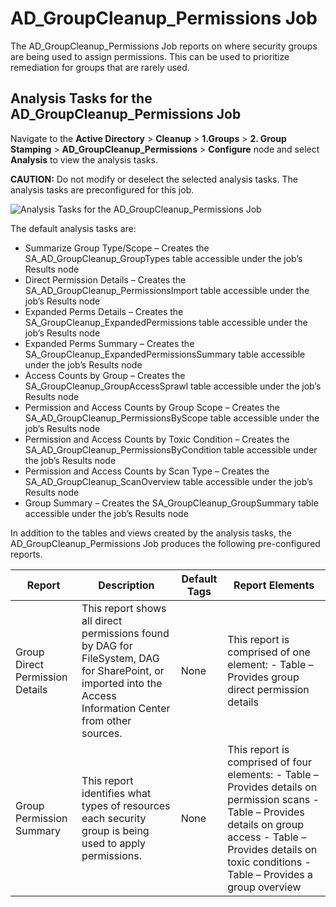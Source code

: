 # AD_GroupCleanup_Permissions Job

The AD_GroupCleanup_Permissions Job reports on where security groups are being used to assign
permissions. This can be used to prioritize remediation for groups that are rarely used.

## Analysis Tasks for the AD_GroupCleanup_Permissions Job

Navigate to the **Active Directory** > **Cleanup** > **1.Groups** > **2. Group Stamping** >
**AD_GroupCleanup_Permissions** > **Configure** node and select **Analysis** to view the analysis
tasks.

**CAUTION:** Do not modify or deselect the selected analysis tasks. The analysis tasks are
preconfigured for this job.

![Analysis Tasks for the AD_GroupCleanup_Permissions Job](/img/product_docs/accessanalyzer/12.0/solutions/activedirectory/cleanup/groups/stamping/groupcleanuppermissionsanalysis.webp)

The default analysis tasks are:

- Summarize Group Type/Scope – Creates the SA_AD_GroupCleanup_GroupTypes table accessible under the
  job’s Results node
- Direct Permission Details – Creates the SA_AD_GroupCleanup_PermissionsImport table accessible
  under the job’s Results node
- Expanded Perms Details – Creates the SA_GroupCleanup_ExpandedPermissions table accessible under
  the job’s Results node
- Expanded Perms Summary – Creates the SA_GroupCleanup_ExpandedPermissionsSummary table accessible
  under the job’s Results node
- Access Counts by Group – Creates the SA_GroupCleanup_GroupAccessSprawl table accessible under the
  job’s Results node
- Permission and Access Counts by Group Scope – Creates the SA_AD_GroupCleanup_PermissionsByScope
  table accessible under the job’s Results node
- Permission and Access Counts by Toxic Condition – Creates the
  SA_AD_GroupCleanup_PermissionsByCondition table accessible under the job’s Results node
- Permission and Access Counts by Scan Type – Creates the SA_AD_GroupCleanup_ScanOverview table
  accessible under the job’s Results node
- Group Summary – Creates the SA_GroupCleanup_GroupSummary table accessible under the job’s Results
  node

In addition to the tables and views created by the analysis tasks, the AD_GroupCleanup_Permissions
Job produces the following pre-configured reports.

| Report                          | Description                                                                                                                                                  | Default Tags | Report Elements                                                                                                                                                                                                         |
| ------------------------------- | ------------------------------------------------------------------------------------------------------------------------------------------------------------ | ------------ | ----------------------------------------------------------------------------------------------------------------------------------------------------------------------------------------------------------------------- |
| Group Direct Permission Details | This report shows all direct permissions found by DAG for FileSystem, DAG for SharePoint, or imported into the Access Information Center from other sources. | None         | This report is comprised of one element: - Table – Provides group direct permission details                                                                                                                             |
| Group Permission Summary        | This report identifies what types of resources each security group is being used to apply permissions.                                                       | None         | This report is comprised of four elements: - Table – Provides details on permission scans - Table – Provides details on group access - Table – Provides details on toxic conditions - Table – Provides a group overview |
